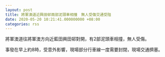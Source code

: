 ```yaml
---
layout: post
title: 將軍澳道近興田邨兩部泥頭車相撞　無人受傷交通受阻
date: 2020-05-20 10:21:41.000000000 +08:00
categories: rss
---
```


將軍澳道往將軍澳方向近藍田興田邨對開，有2部泥頭車相撞，無人受傷。

事發在早上約8時，受意外影響，現場部分行車線一度需要封閉，現場交通擠塞。
